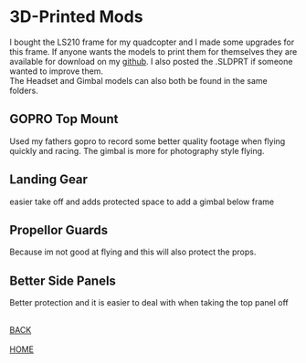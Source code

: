 
# 3D-Printed Mods
  I bought the LS210 frame for my quadcopter and I made some upgrades for
this frame. If anyone wants the models to print them for themselves
they are available for download on my <a href="https://github.com/MitchellStride/Quadcopter/tree/master/3Dprintedmods/Models">github</a>. I also posted the .SLDPRT if someone
wanted to improve them.
<br>  The Headset and Gimbal models can also both be found in the same folders.



## GOPRO Top Mount
Used my fathers gopro to record some better quality footage when flying quickly and racing.
The gimbal is more for photography style flying.

## Landing Gear
easier take off and adds protected space to add a gimbal below frame

## Propellor Guards
Because im not good at flying and this will also protect the props.

## Better Side Panels
Better protection and it is easier to deal with when taking the top panel off


<br><a href="http://mitchellstride.com/Quadcopter">BACK</a>  
<br><a href="http://mitchellstride.com/">HOME</a>
